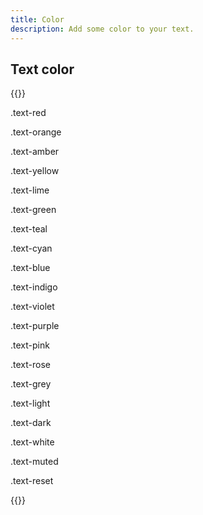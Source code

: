 ```yaml
---
title: Color
description: Add some color to your text.
---
```


## Text color

{{<example>}}
<p class="text-red">.text-red</p>
<p class="text-orange">.text-orange</p>
<p class="text-amber bg-dark">.text-amber</p>
<p class="text-yellow bg-dark">.text-yellow</p>
<p class="text-lime">.text-lime</p>
<p class="text-green">.text-green</p>
<p class="text-teal">.text-teal</p>
<p class="text-cyan">.text-cyan</p>
<p class="text-blue">.text-blue</p>
<p class="text-indigo">.text-indigo</p>
<p class="text-violet">.text-violet</p>
<p class="text-purple">.text-purple</p>
<p class="text-pink">.text-pink</p>
<p class="text-rose">.text-rose</p>
<p class="text-grey">.text-grey</p>
<p class="text-light bg-dark">.text-light</p>
<p class="text-dark">.text-dark</p>
<p class="text-white bg-dark">.text-white</p>
<p class="text-muted">.text-muted</p>
<p class="text-reset">.text-reset</p>
{{</example>}}
